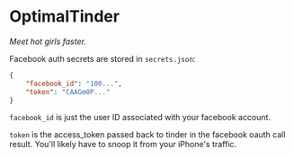 # OptimalTinder

*Meet hot girls faster.*

Facebook auth secrets are stored in `secrets.json`:

```json
{
    "facebook_id": "100...",
    "token": "CAAGm0P..."
}
```

`facebook_id` is just the user ID associated with your facebook account.

`token` is the access_token passed back to tinder in the facebook oauth call result.
You'll likely have to snoop it from your iPhone's traffic.
